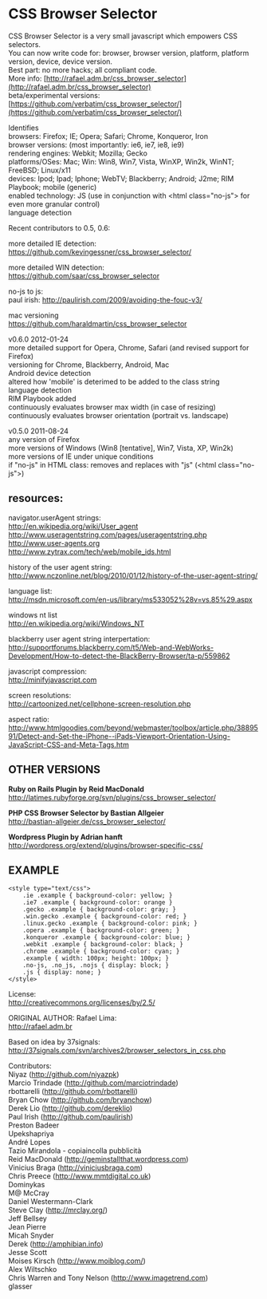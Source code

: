 # CSS Browser Selector

CSS Browser Selector is a very small javascript which empowers CSS selectors.
<br />You can now write code for: browser, browser version, platform, platform version, device, device version.
<br />Best part: no more hacks; all compliant code.
<br />More info: [http://rafael.adm.br/css_browser_selector](http://rafael.adm.br/css_browser_selector)
<br />beta/experimental versions: [https://github.com/verbatim/css_browser_selector/](https://github.com/verbatim/css_browser_selector/)

Identifies
<br />browsers: Firefox; IE; Opera; Safari; Chrome, Konqueror, Iron
<br />browser versions: (most importantly: ie6, ie7, ie8, ie9)
<br />rendering engines: Webkit; Mozilla; Gecko
<br />platforms/OSes: Mac; Win: Win8, Win7, Vista, WinXP, Win2k, WinNT; FreeBSD; Linux/x11 
<br />devices: Ipod; Ipad; Iphone; WebTV; Blackberry; Android; J2me; RIM Playbook; mobile (generic)
<br />enabled technology: JS (use in conjunction with &lt;html class="no-js"> for even more granular control)
<br />language detection

Recent contributors to 0.5, 0.6:

more detailed IE detection:
<br />https://github.com/kevingessner/css_browser_selector/

more detailed WIN detection:
<br />https://github.com/saar/css_browser_selector

no-js to js:
<br />paul irish: http://paulirish.com/2009/avoiding-the-fouc-v3/

mac versioning
<br />https://github.com/haraldmartin/css_browser_selector

v0.6.0 2012-01-24
<br />more detailed support for Opera, Chrome, Safari (and revised support for Firefox)
<br />versioning for Chrome, Blackberry, Android, Mac
<br />Android device detection
<br />altered how 'mobile' is deterimed to be added to the class string
<br />language detection
<br />RIM Playbook added
<br />continuously evaluates browser max width (in case of resizing)
<br />continuously evaluates browser orientation (portrait vs. landscape)

v0.5.0 2011-08-24
<br />any version of Firefox
<br />more versions of Windows (Win8 [tentative], Win7, Vista, XP, Win2k)
<br />more versions of IE under unique conditions
<br />if "no-js" in HTML class: removes and replaces with "js" (\<html class="no-js"\>)

## resources:

navigator.userAgent strings:
<br />http://en.wikipedia.org/wiki/User_agent
<br />http://www.useragentstring.com/pages/useragentstring.php
<br />http://www.user-agents.org
<br />http://www.zytrax.com/tech/web/mobile_ids.html

history of the user agent string:
<br />http://www.nczonline.net/blog/2010/01/12/history-of-the-user-agent-string/

language list:
<br />http://msdn.microsoft.com/en-us/library/ms533052%28v=vs.85%29.aspx

windows nt list
<br />http://en.wikipedia.org/wiki/Windows_NT

blackberry user agent string interpertation:
<br />http://supportforums.blackberry.com/t5/Web-and-WebWorks-Development/How-to-detect-the-BlackBerry-Browser/ta-p/559862

javascript compression:
<br />http://minifyjavascript.com

screen resolutions:
<br />http://cartoonized.net/cellphone-screen-resolution.php

aspect ratio:
<br />http://www.htmlgoodies.com/beyond/webmaster/toolbox/article.php/3889591/Detect-and-Set-the-iPhone--iPads-Viewport-Orientation-Using-JavaScript-CSS-and-Meta-Tags.htm

## OTHER VERSIONS

<b>Ruby on Rails Plugin by Reid MacDonald</b>
<br />http://latimes.rubyforge.org/svn/plugins/css_browser_selector/

<b>PHP CSS Browser Selector by Bastian Allgeier</b>
<br />http://bastian-allgeier.de/css_browser_selector/

<b>Wordpress Plugin by Adrian hanft</b>
<br />http://wordpress.org/extend/plugins/browser-specific-css/

## EXAMPLE

    <style type="text/css"> 
	    .ie .example { background-color: yellow; }
	    .ie7 .example { background-color: orange }
	    .gecko .example { background-color: gray; }
	    .win.gecko .example { background-color: red; }
	    .linux.gecko .example { background-color: pink; }
	    .opera .example { background-color: green; }
	    .konqueror .example { background-color: blue; }
	    .webkit .example { background-color: black; }
	    .chrome .example { background-color: cyan; }
	    .example { width: 100px; height: 100px; }
	    .no-js, .no_js, .nojs { display: block; }
	    .js { display: none; }
    </style>

License:
<br />http://creativecommons.org/licenses/by/2.5/

ORIGINAL AUTHOR: Rafael Lima:
<br />http://rafael.adm.br

Based on idea by 37signals:
<br />http://37signals.com/svn/archives2/browser_selectors_in_css.php

Contributors:
<br />Niyaz (http://github.com/niyazpk)
<br />Marcio Trindade (http://github.com/marciotrindade)
<br />rbottarelli (http://github.com/rbottarelli)
<br />Bryan Chow (http://github.com/bryanchow)
<br />Derek Lio (http://github.com/dereklio)
<br />Paul Irish (http://github.com/paulirish)
<br />Preston Badeer
<br />Upekshapriya
<br />André Lopes
<br />Tazio Mirandola - copiaincolla pubblicità
<br />Reid MacDonald (http://geminstallthat.wordpress.com)
<br />Vinicius Braga (http://viniciusbraga.com)
<br />Chris Preece (http://www.mmtdigital.co.uk)
<br />Dominykas
<br />M@ McCray
<br />Daniel Westermann-Clark
<br />Steve Clay (http://mrclay.org/)
<br />Jeff Bellsey
<br />Jean Pierre
<br />Micah Snyder
<br />Derek (http://amphibian.info)
<br />Jesse Scott
<br />Moises Kirsch (http://www.moiblog.com/)
<br />Alex Wiltschko
<br />Chris Warren and Tony Nelson (http://www.imagetrend.com)
<br />glasser
